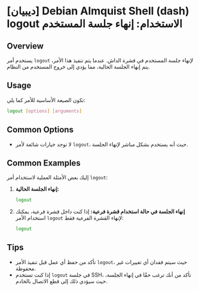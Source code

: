 # [ديبيان] Debian Almquist Shell (dash) logout الاستخدام: إنهاء جلسة المستخدم

## Overview
يستخدم أمر `logout` لإنهاء جلسة المستخدم في قشرة الداش. عندما يتم تنفيذ هذا الأمر، يتم إنهاء الجلسة الحالية، مما يؤدي إلى خروج المستخدم من النظام.

## Usage
تكون الصيغة الأساسية للأمر كما يلي:

```bash
logout [options] [arguments]
```

## Common Options
- لا توجد خيارات شائعة لأمر `logout`، حيث أنه يستخدم بشكل مباشر لإنهاء الجلسة.

## Common Examples
إليك بعض الأمثلة العملية لاستخدام أمر `logout`:

1. **إنهاء الجلسة الحالية:**
   ```bash
   logout
   ```

2. **إنهاء الجلسة في حالة استخدام قشرة فرعية:**
   إذا كنت داخل قشرة فرعية، يمكنك استخدام الأمر `logout` لإنهاء القشرة الفرعية فقط:
   ```bash
   logout
   ```

## Tips
- تأكد من حفظ أي عمل قبل تنفيذ الأمر `logout`، حيث سيتم فقدان أي تغييرات غير محفوظة.
- إذا كنت تستخدم `logout` في جلسة SSH، تأكد من أنك ترغب حقًا في إنهاء الجلسة، حيث سيؤدي ذلك إلى قطع الاتصال بالخادم.